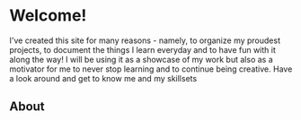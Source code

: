 # Welcome! 

I've created this site for many reasons - namely, to organize my proudest projects, to document the things I learn everyday and to have fun with it along the way! I will be using it as a showcase of my work but also as a motivator for me to never stop learning and to continue being creative. Have a look around and get to know me and my skillsets 

## About 

